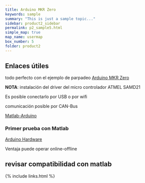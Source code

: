```yaml
---
title: Arduino MKR Zero
keywords: sample
summary: "This is just a sample topic..."
sidebar: product2_sidebar
permalink: p2_sample5.html
simple_map: true
map_name: usermap
box_number: 5
folder: product2
---
```


## Enlaces útiles

todo perfecto con el ejemplo de parpadeo
[Arduino MKR Zero](https://www.arduino.cc/en/Guide/ArduinoMKRZero)

**NOTA**: instalación del driver del micro controlador ATMEL SAMD21 

Es posible conectarlo por USB o por wifi

comunicación posible por CAN-Bus

[Matlab-Arduino](https://es.mathworks.com/hardware-support/arduino-matlab.**html**)


### Primer prueba con Matlab
[Arduino Hardware](https://es.mathworks.com/help/supportpkg/arduino/examples/getting-started-with-arduino-hardware.html)

Ventaja puede operar online-offline


## revisar compatibilidad con matlab


{% include links.html %}